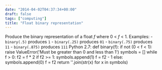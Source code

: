 ```yaml
---
date: "2014-04-02T04:37:34+00:00"
draft: false
tags: ["computing"]
title: "Float binary representation"
---
```

Produce the binary representation of a float *f* where 0 < *f* < 1\. Examples: \- `binary(.5)` produces `1` \- `binary(.25)` produces `01` \- `binary(.75)` produces `11` \- `binary(.875)` produces `111` Python 2.7: def binary(f): if not (0 < f < 1): raise ValueError('Must be greater than 0 and less than 1') symbols = [] while f > 0: f2 = f * 2 if f2 >= 1: symbols.append(1) f = f2 - 1 else: symbols.append(0) f = f2 return ''.join(str(x) for x in symbols)

